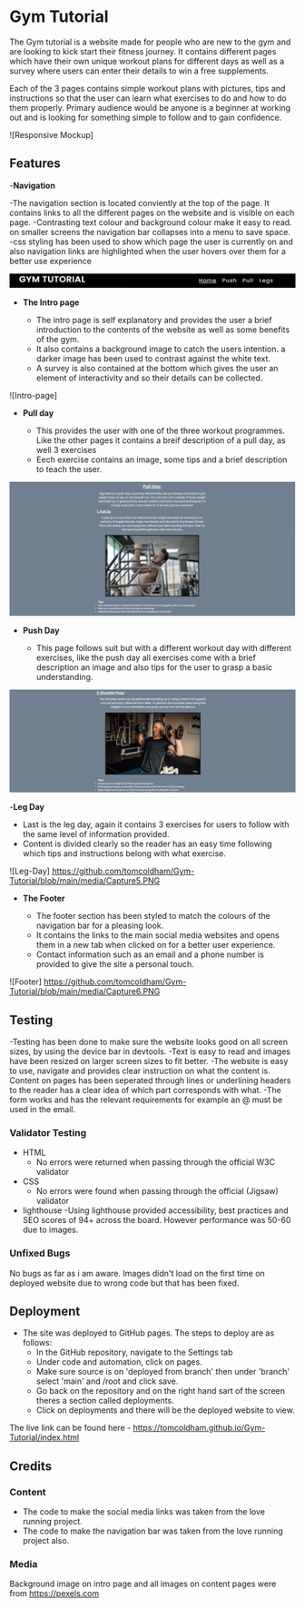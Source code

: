 # Gym Tutorial

The Gym tutorial is a website made for people who are new to the gym and are looking to kick start their fitness journey. It contains different pages which have their
own unique workout plans for different days as well as a survey where users can enter their details to win a free supplements.

Each of the 3 pages contains simple workout plans with pictures, tips and instructions so that the user can learn what exercises to do and how to do them properly.
Primary audience would be anyone is a beginner at working out and is looking for something simple to follow and to gain confidence.

![Responsive Mockup]

## Features

-__Navigation__

-The navigation section is located conviently at the top of the page. It contains links to all the different pages on the website and is visible on each page.
-Contrasting text colour and background colour make it easy to read. on smaller screens the navigation bar collapses into a menu to save space.
-css styling has been used to show which page the user is currently on and also navigation links are highlighted when the user hovers over them for a better use experience

![Navigation](https://github.com/tomcoldham/Gym-Tutorial/blob/main/media/navbar.png)

- __The Intro page__

  - The intro page is self explanatory and provides the user a brief introduction to the contents of the website as well as some benefits of the gym.
  - It also contains a background image to catch the users intention. a darker image has been used to contrast against the white text.
  - A survey is also contained at the bottom which gives the user an element of interactivity and so their details can be collected.
  
![Intro-page]

- __Pull day__

  - This provides the user with one of the three workout programmes. Like the other pages it contains a breif description of a pull day, as well 3 exercises
  - Eech exercise contains an image, some tips and a brief description to teach the user.

![Pull-day](https://github.com/tomcoldham/Gym-Tutorial/blob/main/media/capture3.PNG)

- __Push Day__

  - This page follows suit but with a different workout day with different exercises, like the push day all exercises come with a brief description an image and also tips for the user to grasp a basic understanding.

![Push-day](https://github.com/tomcoldham/Gym-Tutorial/blob/main/media/Capture4.PNG)

-__Leg Day__

- Last is the leg day, again it contains 3 exercises for users to follow with the same level of information provided.
- Content is divided clearly so the reader has an easy time following which tips and instructions belong with what exercise.

![Leg-Day] <https://github.com/tomcoldham/Gym-Tutorial/blob/main/media/Capture5.PNG>

- __The Footer__

  - The footer section has been styled to match the colours of the navigation bar for a pleasing look.
  - It contains the links to the main social media websites and opens them in a new tab when clicked on for a better user experience.
  - Contact information such as an email and a phone number is provided to give the site a personal touch.

![Footer] <https://github.com/tomcoldham/Gym-Tutorial/blob/main/media/Capture6.PNG>

## Testing

-Testing has been done to make sure the website looks good on all screen sizes, by using the device bar in devtools.
-Text is easy to read and images have been resized on larger screen sizes to fit better.
-The website is easy to use, navigate and provides clear instruction on what the content is.
Content on pages has been seperated through lines or underlining headers to the reader has a clear idea of which part corresponds with what.
-The form works and has the relevant requirements for example an @ must be used in the email.

### Validator Testing

- HTML
  - No errors were returned when passing through the official W3C validator
- CSS
  - No errors were found when passing through the official (Jigsaw) validator
- lighthouse
  -Using lighthouse provided accessibility, best practices and SEO scores of 94+ across the board. However performance was 50-60 due to images.

### Unfixed Bugs

No bugs as far as i am aware. Images didn't load on the first time on deployed website due to wrong code but that has been fixed.

## Deployment

- The site was deployed to GitHub pages. The steps to deploy are as follows:
  - In the GitHub repository, navigate to the Settings tab
  - Under code and automation, click on pages.
  - Make sure source is on 'deployed from branch' then under 'branch' select 'main' and /root and click save.
  - Go back on the repository and on the right hand sart of the screen theres a section called deployments.
  - Click on deployments and there will be the deployed website to view.
  
The live link can be found here - <https://tomcoldham.github.io/Gym-Tutorial/index.html>

## Credits

### Content

- The code to make the social media links was taken from the love running project.
- The code to make the navigation bar was taken from the love running project also.
  
### Media

Background image on intro page and all images on content pages were from <https://pexels.com>

